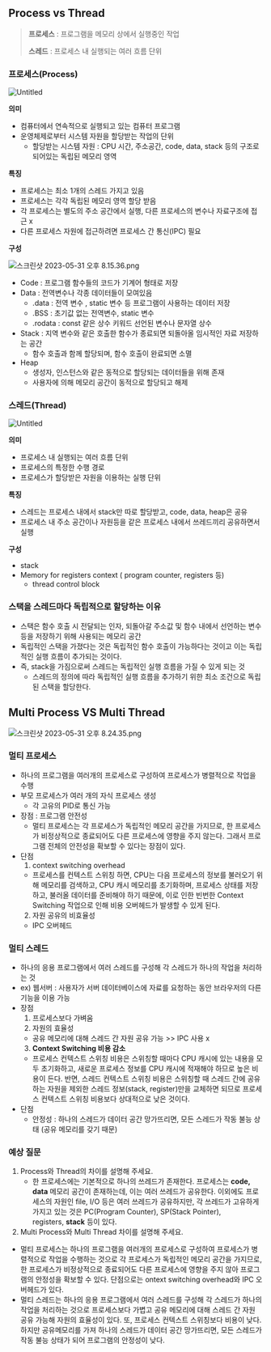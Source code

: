 ## Process vs Thread

> **프로세스** : 프로그램을 메모리 상에서 실행중인 작업
> 
> 
> **스레드** : 프로세스 내 실행되는 여러 흐름 단위
> 

### 프로세스(Process)

![Untitled](https://s3-us-west-2.amazonaws.com/secure.notion-static.com/d1041837-51e2-450d-bbda-09e2e6e68a41/Untitled.png)

**의미**

- 컴퓨터에서 연속적으로 실행되고 있는 컴퓨터 프로그램
- 운영체제로부터 시스템 자원을 할당받는 작업의 단위
    - 할당받는 시스템 자원  : CPU 시간, 주소공간, code, data, stack 등의 구조로 되어있는 독립된 메모리 영역

**특징**

- 프로세스는 최소 1개의 스레드 가지고 있음
- 프로세스는 각각 독립된 메모리 영역 할당 받음
- 각 프로세스는 별도의 주소 공간에서 실행, 다른 프로세스의 변수나 자료구조에 접근  x
- 다른 프로세스 자원에 접근하려면 프로세스 간  통신(IPC) 필요

**구성**

![스크린샷 2023-05-31 오후 8.15.36.png](https://s3-us-west-2.amazonaws.com/secure.notion-static.com/ea40c31a-79dd-4922-a146-eb36124e24b8/%E1%84%89%E1%85%B3%E1%84%8F%E1%85%B3%E1%84%85%E1%85%B5%E1%86%AB%E1%84%89%E1%85%A3%E1%86%BA_2023-05-31_%E1%84%8B%E1%85%A9%E1%84%92%E1%85%AE_8.15.36.png)

- Code : 프로그램 함수들의 코드가 기계어 형태로 저장
- Data : 전역변수나 각종 데이터들이 모여있음
    - .data : 전역 변수 , static 변수 등 프로그램이 사용하는 데이터 저장
    - .BSS : 초기값 없는 전역변수, static 변수
    - .rodata : const 같은 상수 키워드 선언된 변수나 문자열 상수
- Stack : 지역 변수와 같은 호출한 함수가 종료되면 되돌아올 임시적인 자료 저장하는 공간
    - 함수 호출과 함께 할당되며, 함수 호출이 완료되면 소멸
- Heap
    - 생성자, 인스턴스와 같은 동적으로 할당되는 데이터들을 위해 존재
    - 사용자에 의해 메모리 공간이 동적으로 할당되고 해제

### 스레드(Thread)

![Untitled](https://s3-us-west-2.amazonaws.com/secure.notion-static.com/1aef8686-8167-4a6c-b5cf-aaeb0c2c6703/Untitled.png)

**의미**

- 프로세스 내 실행되는 여러 흐름 단위
- 프로세스의 특정한 수행 경로
- 프로세스가 할당받은 자원을 이용하는 실행 단위

**특징**

- 스레드는 프로세스 내에서 stack만 따로 할당받고, code, data, heap은 공유
- 프로세스 내 주소 공간이나 자원등을 같은 프로세스 내에서 쓰레드끼리 공유하면서 실행

**구성**

- stack
- Memory for registers context ( program counter, registers 등)
    - thread control block

### 스택을 스레드마다 독립적으로 할당하는 이유

- 스택은 함수 호출 시 전달되는 인자, 되돌아갈 주소값 및 함수 내에서 선언하는 변수 등을 저장하기 위해 사용되는 메모리 공간
- 독립적인 스택을 가졌다는 것은 독립적인 함수 호출이 가능하다는 것이고 이는 독립적인 실행 흐름이 추가되는 것이다.
- 즉, stack을 가짐으로써 스레드는 독립적인 실행 흐름을 가질 수 있게 되는 것
    - 스레드의 정의에 따라 독립적인 실행 흐름을 추가하기 위한 최소 조건으로 독립된 스택을 할당한다.

## Multi Process VS Multi Thread

![스크린샷 2023-05-31 오후 8.24.35.png](https://s3-us-west-2.amazonaws.com/secure.notion-static.com/b28a71f4-fbfb-4899-ba3c-c888d30da6ff/%E1%84%89%E1%85%B3%E1%84%8F%E1%85%B3%E1%84%85%E1%85%B5%E1%86%AB%E1%84%89%E1%85%A3%E1%86%BA_2023-05-31_%E1%84%8B%E1%85%A9%E1%84%92%E1%85%AE_8.24.35.png)

### 멀티 프로세스

- 하나의 프로그램을 여러개의 프로세스로 구성하여 프로세스가 병렬적으로 작업을 수행
- 부모 프로세스가 여러 개의 자식 프로세스 생성
    - 각 고유의 PID로 통신 가능
- 장점 : 프로그램 안전성
    - 멀티 프로세스는 각 프로세스가 독립적인 메모리 공간을 가지므로, 한 프로세스가 비정상적으로 종료되어도 다른 프로세스에 영향을 주지 않는다. 그래서 프로그램 전체의 안전성을 확보할 수 있다는 장점이 있다.
- 단점
    1. context switching overhead
    - 프로세스를 컨텍스트 스위칭 하면, CPU는 다음 프로세스의 정보를 불러오기 위해 메모리를 검색하고, CPU 캐시 메모리를 초기화하며, 프로세스 상태를 저장하고, 불러올 데이터를 준비해야 하기 때문에, 이로 인한 빈번한 Context Switching 작업으로 인해 비용 오버헤드가 발생할 수 있게 된다.
    2. 자원 공유의 비효율성
    - IPC 오버헤드

### 멀티 스레드

- 하나의 응용 프로그램에서 여러 스레드를 구성해 각 스레드가 하나의 작업을 처리하는 것
- ex) 웹서버 : 사용자가 서버 데이터베이스에 자료를 요청하는 동안 브라우저의 다른 기능을 이용 가능
- 장점
    1. 프로세스보다 가벼움
    2. 자원의 효율성
    - 공유 메모리에 대해 스레드 간 자원 공유 가능 >> IPC 사용 x
    3. ****Context Switching 비용 감소****
    - 프로세스 컨텍스트 스위칭 비용은 스위칭할 때마다 CPU 캐시에 있는 내용을 모두 초기화하고, 새로운 프로세스 정보를 CPU 캐시에 적재해야 하므로 높은 비용이 든다. 반면, 스레드 컨텍스트 스위칭 비용은 스위칭할 때 스레드 간에 공유하는 자원을 제외한 스레드 정보(stack, register)만을 교체하면 되므로 프로세스 컨텍스트 스위칭 비용보다 상대적으로 낮은 것이다.
- 단점
    - 안정성 : 하나의 스레드가 데이터 공간 망가뜨리면, 모든 스레드가 작동 불능 상태 (공유 메모리를 갖기 때문)

### 예상 질문

1. Process와 Thread의 차이를 설명해 주세요.
    - 한 프로세스에는 기본적으로 하나의 쓰레드가 존재한다. 프로세스는 **code, data** 메모리 공간이 존재하는데, 이는 여러 쓰레드가 공유한다. 이외에도 프로세스의 자원인 file, I/O 등은 여러 쓰레드가 공유하지만, 각 쓰레드가 고유하게 가지고 있는 것은 PC(Program Counter), SP(Stack Pointer), registers, **stack** 등이 있다.
2. Multi Process와 Multi Thread 차이를 설명해 주세요.
  - 멀티 프로세스는 하나의 프로그램을 여러개의 프로세스로 구성하여 프로세스가 병렬적으로 작업을 수행하는 것으로 각 프로세스가 독립적인 메모리 공간을 가지므로, 한 프로세스가 비정상적으로 종료되어도 다른 프로세스에 영향을 주지 않아 프로그램의 안정성을 확보할 수 있다. 단점으로는 ontext switching overhead와 IPC 오버헤드가 있다.
  - 멀티 스레드는 하나의 응용 프로그램에서 여러 스레드를 구성해 각 스레드가 하나의 작업을 처리하는 것으로 프로세스보다 가볍고 공유 메모리에 대해 스레드 간 자원 공유 가능해 자원의 효율성이 있다. 또, 프로세스 컨텍스트 스위칭보다 비용이 낮다. 하지만 공유메모리를 가져 하나의 스레드가 데이터 공간 망가뜨리면, 모든 스레드가 작동 불능 상태가 되어 프로그램의 안정성이 낮다.
